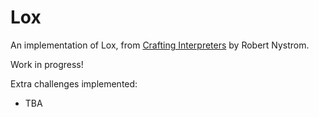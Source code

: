 # Lox
An implementation of Lox, from [Crafting Interpreters](https://craftinginterpreters.com) by Robert Nystrom.

Work in progress!

Extra challenges implemented:
- TBA
